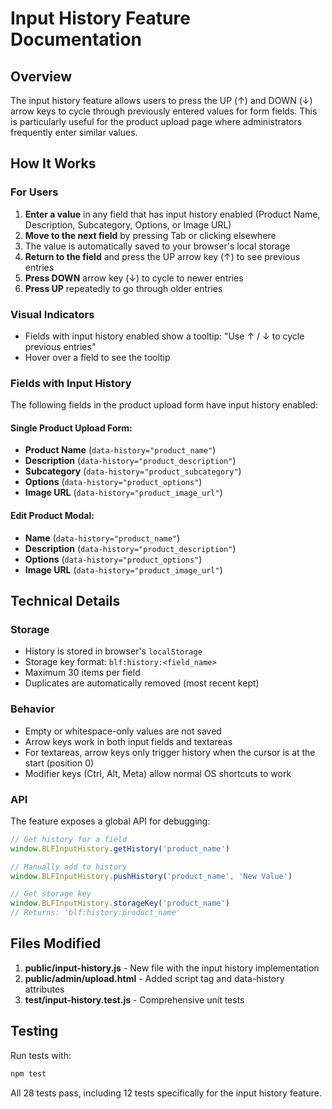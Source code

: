 # Input History Feature Documentation

## Overview
The input history feature allows users to press the UP (↑) and DOWN (↓) arrow keys to cycle through previously entered values for form fields. This is particularly useful for the product upload page where administrators frequently enter similar values.

## How It Works

### For Users
1. **Enter a value** in any field that has input history enabled (Product Name, Description, Subcategory, Options, or Image URL)
2. **Move to the next field** by pressing Tab or clicking elsewhere
3. The value is automatically saved to your browser's local storage
4. **Return to the field** and press the UP arrow key (↑) to see previous entries
5. **Press DOWN** arrow key (↓) to cycle to newer entries
6. **Press UP** repeatedly to go through older entries

### Visual Indicators
- Fields with input history enabled show a tooltip: "Use ↑ / ↓ to cycle previous entries"
- Hover over a field to see the tooltip

### Fields with Input History
The following fields in the product upload form have input history enabled:

#### Single Product Upload Form:
- **Product Name** (`data-history="product_name"`)
- **Description** (`data-history="product_description"`)
- **Subcategory** (`data-history="product_subcategory"`)
- **Options** (`data-history="product_options"`)
- **Image URL** (`data-history="product_image_url"`)

#### Edit Product Modal:
- **Name** (`data-history="product_name"`)
- **Description** (`data-history="product_description"`)
- **Options** (`data-history="product_options"`)
- **Image URL** (`data-history="product_image_url"`)

## Technical Details

### Storage
- History is stored in browser's `localStorage`
- Storage key format: `blf:history:<field_name>`
- Maximum 30 items per field
- Duplicates are automatically removed (most recent kept)

### Behavior
- Empty or whitespace-only values are not saved
- Arrow keys work in both input fields and textareas
- For textareas, arrow keys only trigger history when the cursor is at the start (position 0)
- Modifier keys (Ctrl, Alt, Meta) allow normal OS shortcuts to work

### API
The feature exposes a global API for debugging:
```javascript
// Get history for a field
window.BLFInputHistory.getHistory('product_name')

// Manually add to history
window.BLFInputHistory.pushHistory('product_name', 'New Value')

// Get storage key
window.BLFInputHistory.storageKey('product_name')
// Returns: 'blf:history:product_name'
```

## Files Modified
1. **public/input-history.js** - New file with the input history implementation
2. **public/admin/upload.html** - Added script tag and data-history attributes
3. **test/input-history.test.js** - Comprehensive unit tests

## Testing
Run tests with:
```bash
npm test
```

All 28 tests pass, including 12 tests specifically for the input history feature.
